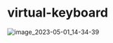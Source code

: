 # virtual-keyboard
![image_2023-05-01_14-34-39](https://user-images.githubusercontent.com/117632852/235446442-40d730a4-4751-4096-a6a9-cf97b5c985f0.png)
